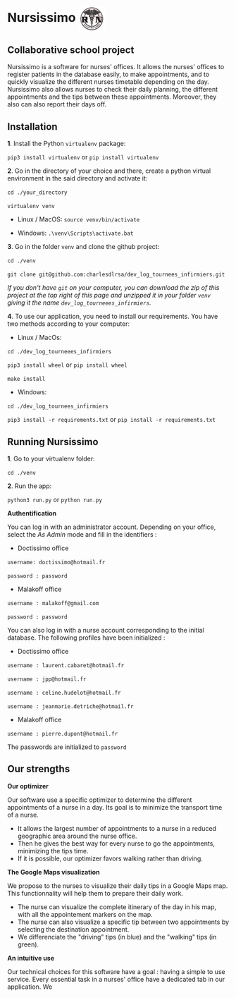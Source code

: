 # Nursissimo   <img src="dev_log/static/nurse_logo.png" width=60 align=center />

## Collaborative school project

Nursissimo is a software for nurses' offices. It allows the nurses' offices to register patients in the database easily,
to make appointments, and to quickly visualize the different nurses timetable depending on the day. Nursissimo also 
allows nurses to check their daily planning, the different appointments and the tips between these appointments. Moreover,
they also can also report their days off.

## Installation

**1**. Install the Python `virtualenv` package:

`pip3 install virtualenv` or `pip install virtualenv`

**2**. Go in the directory of your choice and there, create a python virtual environment in the said 
directory and activate it:

`cd ./your_directory`

`virtualenv venv`

- Linux / MacOS: `source venv/bin/activate`

- Windows: `.\venv\Scripts\activate.bat`

**3**. Go in the folder `venv` and clone the github project:

`cd ./venv`

`git clone git@github.com:charlesdlrsa/dev_log_tournees_infirmiers.git`

_If you don't have `git` on your computer, you can download the zip of this project at the top right of this page and unzipped it in your folder `venv` giving it the name `dev_log_tourneees_infirmiers`._

**4**. To use our application, you need to install our requirements. You have two methods according to your computer:

- Linux / MacOs:

`cd ./dev_log_tourneees_infirmiers`

`pip3 install wheel` or `pip install wheel`

`make install`

- Windows:

`cd ./dev_log_tournees_infirmiers`

`pip3 install -r requirements.txt` or `pip install -r requirements.txt`


## Running Nursissimo

**1**. Go to your virtualenv folder:

`cd ./venv`

**2**. Run the app:

`python3 run.py` or `python run.py`

**Authentification**

You can log in with an administrator account. Depending on your office, select the *As Admin* mode and fill in the identifiers : 

- Doctissimo office

`username: doctissimo@hotmail.fr`

`password : password`

- Malakoff office

`username : malakoff@gmail.com`

`password : password`

You can also log in with a nurse account corresponding to the initial database. The following profiles have been initialized :

- Doctissimo office

`username : laurent.cabaret@hotmail.fr`

`username : jpp@hotmail.fr`

`username : celine.hudelot@hotmail.fr`

`username : jeanmarie.detriche@hotmail.fr`

- Malakoff office

`username : pierre.dupont@hotmail.fr`

The passwords are initialized to `password`



## Our strengths

**Our optimizer**

Our software use a specific optimizer to determine the different appointments of a nurse in a day. Its goal is to minimize
the transport time of a nurse. 
- It allows the largest number of appointments to a nurse in a reduced geographic area around
the nurse office. 
- Then he gives the best way for every nurse to go the appointments, minimizing the tips time. 
- If it is possible, our optimizer favors walking rather than driving.

**The Google Maps visualization**

We propose to the nurses to visualize their daily tips in a Google Maps map. This functionnality will help them to prepare their daily work.
- The nurse can visualize the complete itinerary of the day in his map, with all the appointement markers on the map.
- The nurse can also visualize a specific tip between two appointments by selecting the destination appointment.
- We differenciate the "driving" tips (in blue) and the "walking" tips (in green).

**An intuitive use**

Our technical choices for this software have a goal : having a simple to use service. Every essential task in a nurses' office have a dedicated tab in our application. We
 
